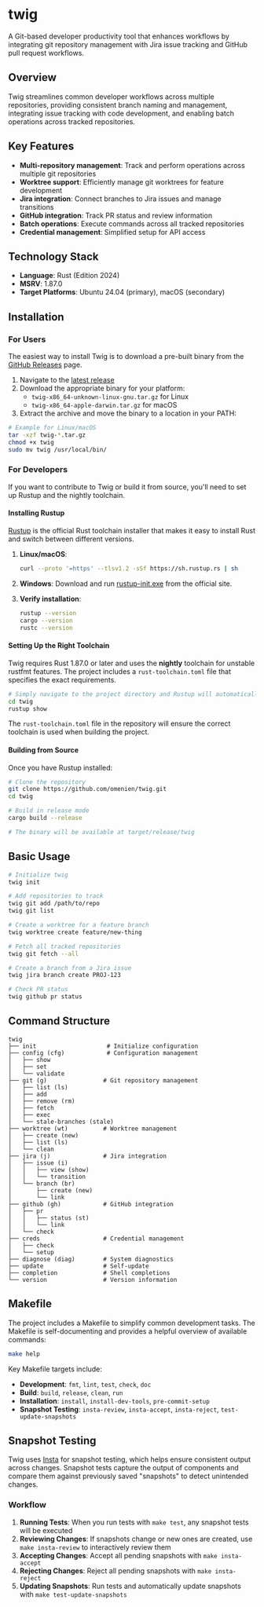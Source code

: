 # twig

A Git-based developer productivity tool that enhances workflows by integrating git repository management with Jira issue tracking and GitHub pull request workflows.

## Overview

Twig streamlines common developer workflows across multiple repositories, providing consistent branch naming and management, integrating issue tracking with code development, and enabling batch operations across tracked repositories.

## Key Features

- **Multi-repository management**: Track and perform operations across multiple git repositories
- **Worktree support**: Efficiently manage git worktrees for feature development
- **Jira integration**: Connect branches to Jira issues and manage transitions
- **GitHub integration**: Track PR status and review information
- **Batch operations**: Execute commands across all tracked repositories
- **Credential management**: Simplified setup for API access

## Technology Stack

- **Language**: Rust (Edition 2024)
- **MSRV**: 1.87.0
- **Target Platforms**: Ubuntu 24.04 (primary), macOS (secondary)

## Installation

### For Users

The easiest way to install Twig is to download a pre-built binary from the [GitHub Releases](https://github.com/omenien/twig/releases) page.

1. Navigate to the [latest release](https://github.com/omenien/twig/releases/latest)
2. Download the appropriate binary for your platform:
   - `twig-x86_64-unknown-linux-gnu.tar.gz` for Linux
   - `twig-x86_64-apple-darwin.tar.gz` for macOS
3. Extract the archive and move the binary to a location in your PATH:

```bash
# Example for Linux/macOS
tar -xzf twig-*.tar.gz
chmod +x twig
sudo mv twig /usr/local/bin/
```

### For Developers

If you want to contribute to Twig or build it from source, you'll need to set up Rustup and the nightly toolchain.

#### Installing Rustup

[Rustup](https://rustup.rs/) is the official Rust toolchain installer that makes it easy to install Rust and switch between different versions.

1. **Linux/macOS**:
   ```bash
   curl --proto '=https' --tlsv1.2 -sSf https://sh.rustup.rs | sh
   ```

2. **Windows**:
   Download and run [rustup-init.exe](https://win.rustup.rs/x86_64) from the official site.

3. **Verify installation**:
   ```bash
   rustup --version
   cargo --version
   rustc --version
   ```

#### Setting Up the Right Toolchain

Twig requires Rust 1.87.0 or later and uses the **nightly** toolchain for unstable rustfmt features. The project includes a `rust-toolchain.toml` file that specifies the exact requirements.

```bash
# Simply navigate to the project directory and Rustup will automatically detect the toolchain file
cd twig
rustup show
```

The `rust-toolchain.toml` file in the repository will ensure the correct toolchain is used when building the project.

#### Building from Source

Once you have Rustup installed:

```bash
# Clone the repository
git clone https://github.com/omenien/twig.git
cd twig

# Build in release mode
cargo build --release

# The binary will be available at target/release/twig
```

## Basic Usage

```bash
# Initialize twig
twig init

# Add repositories to track
twig git add /path/to/repo
twig git list

# Create a worktree for a feature branch
twig worktree create feature/new-thing

# Fetch all tracked repositories
twig git fetch --all

# Create a branch from a Jira issue
twig jira branch create PROJ-123

# Check PR status
twig github pr status
```

## Command Structure

```
twig
├── init                    # Initialize configuration
├── config (cfg)            # Configuration management
│   ├── show
│   ├── set
│   └── validate
├── git (g)                # Git repository management
│   ├── list (ls)
│   ├── add
│   ├── remove (rm)
│   ├── fetch
│   ├── exec
│   └── stale-branches (stale)
├── worktree (wt)          # Worktree management
│   ├── create (new)
│   ├── list (ls)
│   └── clean
├── jira (j)               # Jira integration
│   ├── issue (i)
│   │   ├── view (show)
│   │   └── transition
│   └── branch (br)
│       ├── create (new)
│       └── link
├── github (gh)            # GitHub integration
│   ├── pr
│   │   ├── status (st)
│   │   └── link
│   └── check
├── creds                  # Credential management
│   ├── check
│   └── setup
├── diagnose (diag)        # System diagnostics
├── update                 # Self-update
├── completion             # Shell completions
└── version                # Version information
```

## Makefile

The project includes a Makefile to simplify common development tasks. The Makefile is self-documenting and provides a helpful overview of available commands:

```bash
make help
```

Key Makefile targets include:

- **Development**: `fmt`, `lint`, `test`, `check`, `doc`
- **Build**: `build`, `release`, `clean`, `run`
- **Installation**: `install`, `install-dev-tools`, `pre-commit-setup`
- **Snapshot Testing**: `insta-review`, `insta-accept`, `insta-reject`, `test-update-snapshots`

## Snapshot Testing

Twig uses [Insta](https://insta.rs/) for snapshot testing, which helps ensure consistent output across changes. Snapshot tests capture the output of components and compare them against previously saved "snapshots" to detect unintended changes.

### Workflow

1. **Running Tests**: When you run tests with `make test`, any snapshot tests will be executed
2. **Reviewing Changes**: If snapshots change or new ones are created, use `make insta-review` to interactively review them
3. **Accepting Changes**: Accept all pending snapshots with `make insta-accept`
4. **Rejecting Changes**: Reject all pending snapshots with `make insta-reject`
5. **Updating Snapshots**: Run tests and automatically update snapshots with `make test-update-snapshots`
